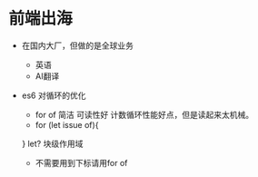  # 前端出海

 - 在国内大厂，但做的是全球业务
   - 英语
   - AI翻译

 - es6 对循环的优化
   - for of 简洁 可读性好
     计数循环性能好点，但是读起来太机械。
   - for (let issue of){

   }
     let? 块级作用域
   - 不需要用到下标请用for of